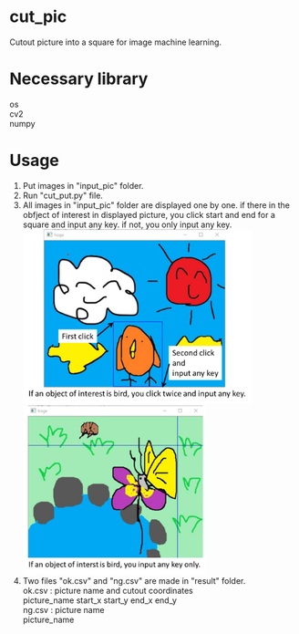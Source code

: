 # cut_pic
Cutout picture into a square for image machine learning.

# Necessary library
os\
cv2\
numpy

# Usage
1. Put images in "input_pic" folder.
2. Run "cut_put.py" file.
3. All images in "input_pic" folder are displayed one by one.
   if there in the obfject of interest in displayed picture,
   you click start and end for a square and input any key.
   if not, you only input any key.\
   <img src="https://github.com/konishi0125/cut_pic/blob/main/readme_picture/bird.jpg" width="400px">
   <img src="https://github.com/konishi0125/cut_pic/blob/main/readme_picture/not_bird.jpg" width="320px">
4. Two files "ok.csv" and "ng.csv" are made in "result" folder.\
   ok.csv : picture name and cutout coordinates\
   picture_name start_x start_y end_x end_y\
   ng.csv : picture name\
   picture_name